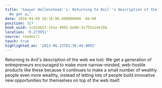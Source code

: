 ```yaml
---
title: 'Sawyer Hollenshead''s: Returning to Anil''s description of the web we lost:
  We get a…'
date: 2016-04-09 18:16:00.600000000 -04:00
position: 317
book_uuid: 1cdcbb53-141e-4002-be8b-3c755a14e1bb
location: '0.273951'
source: readmill
touch: true
highlighted_on: '2013-06-23T02:56:49.000Z'
---
```


Returning to Anil's description of the web we lost: We get a generation of entrepreneurs encouraged to make more narrow-minded, web-hostile products like these because it continues to make a small number of wealthy people even more wealthy, instead of letting lots of people build innovative new opportunities for themselves on top of the web itself.